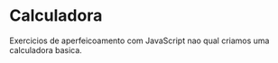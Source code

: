 # Calculadora

Exercicios de aperfeicoamento com JavaScript nao qual criamos uma calculadora basica.
